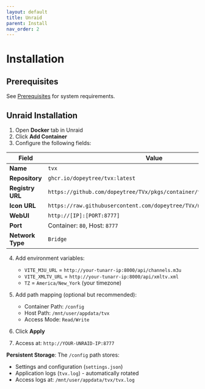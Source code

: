 ```yaml
---
layout: default
title: Unraid
parent: Install
nav_order: 2
---
```


# Installation

## Prerequisites

See [Prerequisites](prerequisites.html) for system requirements.

## Unraid Installation

1. Open **Docker** tab in Unraid
2. Click **Add Container**
3. Configure the following fields:

| Field | Value |
|-------|-------|
| **Name** | `tvx` |
| **Repository** | `ghcr.io/dopeytree/tvx:latest` |
| **Registry URL** | `https://github.com/dopeytree/TVx/pkgs/container/tvx` |
| **Icon URL** | `https://raw.githubusercontent.com/dopeytree/TVx/main/public/logo.png` |
| **WebUI** | `http://[IP]:[PORT:8777]` |
| **Port** | Container: `80`, Host: `8777` |
| **Network Type** | `Bridge` |

4. Add environment variables:
   - `VITE_M3U_URL` = `http://your-tunarr-ip:8000/api/channels.m3u`
   - `VITE_XMLTV_URL` = `http://your-tunarr-ip:8000/api/xmltv.xml`
   - `TZ` = `America/New_York` (your timezone)

5. Add path mapping (optional but recommended):
   - Container Path: `/config`
   - Host Path: `/mnt/user/appdata/tvx`
   - Access Mode: `Read/Write`

6. Click **Apply**
7. Access at: `http://YOUR-UNRAID-IP:8777`

**Persistent Storage**: The `/config` path stores:
- Settings and configuration (`settings.json`)
- Application logs (`tvx.log`) - automatically rotated
- Access logs at: `/mnt/user/appdata/tvx/tvx.log`
